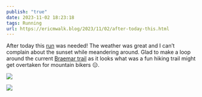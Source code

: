 ```yaml
---
publish: "true"
date: 2023-11-02 18:23:18
tags: Running
url: https://ericmwalk.blog/2023/11/02/after-today-this.html
---
```


After today this [run](https://strava.com/activities/10150474994) was needed! The weather was great and I can’t complain about the sunset while meandering around. Glad to make a loop around the current [Braemar trail](https://www.bettertogetheredina.org/braemar-park-implementation/news_feed/comments-collected) as it looks what was a fun hiking trail might get overtaken for mountain bikers 😑.

![](https://ericmwalk.blog/uploads/2023/ae3c6df3-ef20-43f4-a43b-ce1c206c5ea8.jpg)

![](https://ericmwalk.blog/uploads/2023/080b9392-35d1-4cd5-b8d5-972d1c7e9c97.jpg)
